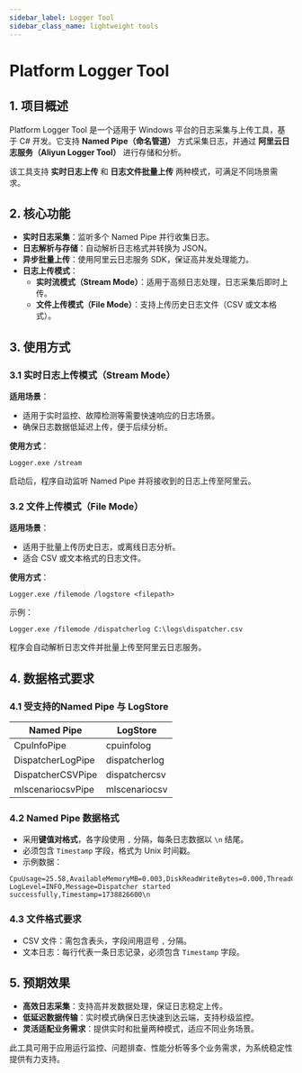 ```yaml
---
sidebar_label: Logger Tool
sidebar_class_name: lightweight tools
---
```


# Platform Logger Tool

## 1. 项目概述

Platform Logger Tool 是一个适用于 Windows 平台的日志采集与上传工具，基于 C# 开发。它支持 **Named Pipe（命名管道）** 方式采集日志，并通过 **阿里云日志服务（Aliyun Logger Tool）** 进行存储和分析。

该工具支持 **实时日志上传** 和 **日志文件批量上传** 两种模式，可满足不同场景需求。

## 2. 核心功能

- **实时日志采集**：监听多个 Named Pipe 并行收集日志。
- **日志解析与存储**：自动解析日志格式并转换为 JSON。
- **异步批量上传**：使用阿里云日志服务 SDK，保证高并发处理能力。
- **日志上传模式**：
  - **实时流模式（Stream Mode）**：适用于高频日志处理，日志采集后即时上传。
  - **文件上传模式（File Mode）**：支持上传历史日志文件（CSV 或文本格式）。

## 3. 使用方式

### **3.1 实时日志上传模式（Stream Mode）**

**适用场景**：
- 适用于实时监控、故障检测等需要快速响应的日志场景。
- 确保日志数据低延迟上传，便于后续分析。

**使用方式**：
```plaintext
Logger.exe /stream
```
启动后，程序自动监听 Named Pipe 并将接收到的日志上传至阿里云。

### **3.2 文件上传模式（File Mode）**

**适用场景**：
- 适用于批量上传历史日志，或离线日志分析。
- 适合 CSV 或文本格式的日志文件。

**使用方式**：
```plaintext
Logger.exe /filemode /logstore <filepath>
```
示例：
```plaintext
Logger.exe /filemode /dispatcherlog C:\logs\dispatcher.csv
```
程序会自动解析日志文件并批量上传至阿里云日志服务。

## 4. 数据格式要求

### **4.1 受支持的Named Pipe 与 LogStore**

| Named Pipe              | LogStore         |
|------------------------|-----------------|
| CpuInfoPipe            | cpuinfolog      |
| DispatcherLogPipe      | dispatcherlog   |
| DispatcherCSVPipe      | dispatchercsv   |
| mlscenariocsvPipe      | mlscenariocsv   |

### **4.2 Named Pipe 数据格式**

- 采用**键值对格式**，各字段使用 `,` 分隔，每条日志数据以 `\n` 结尾。
- 必须包含 `Timestamp` 字段，格式为 Unix 时间戳。
- 示例数据：

```plaintext
CpuUsage=25.58,AvailableMemoryMB=0.003,DiskReadWriteBytes=0.000,ThreadCount=9347,Timestamp=1738826595\n
LogLevel=INFO,Message=Dispatcher started successfully,Timestamp=1738826600\n
```

### **4.3 文件格式要求**

- CSV 文件：需包含表头，字段间用逗号 `,` 分隔。
- 文本日志：每行代表一条日志记录，必须包含 `Timestamp` 字段。

## 5. 预期效果

- **高效日志采集**：支持高并发数据处理，保证日志稳定上传。
- **低延迟数据传输**：实时模式确保日志快速到达云端，支持秒级监控。
- **灵活适配业务需求**：提供实时和批量两种模式，适应不同业务场景。

此工具可用于应用运行监控、问题排查、性能分析等多个业务需求，为系统稳定性提供有力支持。

